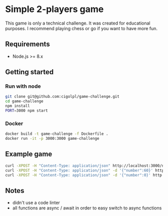 # Simple 2-players game

This game is only a technical challenge. It was created for educational purposes. I recommend playing chess or go if you want to have more fun.

## Requirements

- Node.js >= 8.x

## Getting started

### Run with node 

```bash
git clone git@github.com:cigolpl/game-challenge.git
cd game-challenge
npm install
PORT=3000 npm start
```

### Docker

```bash
docker build -t game-challenge -f Dockerfile .
docker run -it -p 3000:3000 game-challenge
```

## Example game

```bash
curl -XPOST -H "Content-Type: application/json" http://localhost:3000/new_game
curl -XPOST -H "Content-Type: application/json" -d '{"number":60}' http://localhost:3000/move
curl -XPOST -H "Content-Type: application/json" -d '{"number":0}' http://localhost:3000/move
```

## Notes

- didn't use a code linter
- all functions are async / await in order to easy switch to async functions

